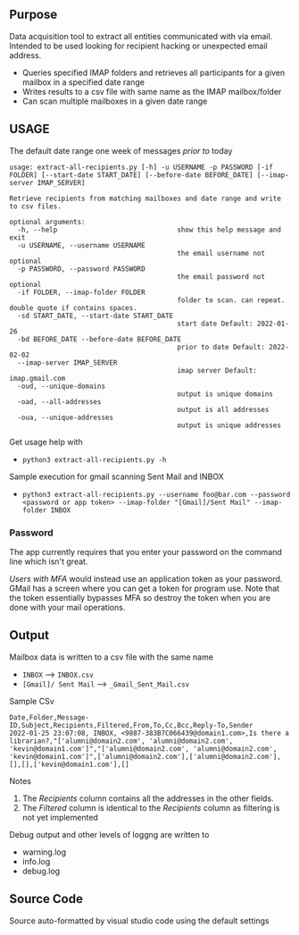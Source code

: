 ## Purpose
Data acquisition tool to extract all entities communicated with via email.
Intended to be used looking for recipient hacking or unexpected email address.

* Queries specified IMAP folders and retrieves all participants for a given mailbox in a specified date range
* Writes results to a csv file with same name as the IMAP mailbox/folder
* Can scan multiple mailboxes in a given date range


## USAGE 
The default date range one week of messages _prior to_ today

```
usage: extract-all-recipients.py [-h] -u USERNAME -p PASSWORD [-if FOLDER] [--start-date START_DATE] [--before-date BEFORE_DATE] [--imap-server IMAP_SERVER]

Retrieve recipients from matching mailboxes and date range and write to csv files.

optional arguments:
  -h, --help                              show this help message and exit
  -u USERNAME, --username USERNAME
                                          the email username not optional
  -p PASSWORD, --password PASSWORD
                                          the email password not optional
  -if FOLDER, --imap-folder FOLDER
                                          folder to scan. can repeat. double quote if contains spaces.
  -sd START_DATE, --start-date START_DATE
                                          start date Default: 2022-01-26
  -bd BEFORE_DATE --before-date BEFORE_DATE
                                          prior to date Default: 2022-02-02
  --imap-server IMAP_SERVER
                                          imap server Default: imap.gmail.com
  -oud, --unique-domains
                                          output is unique domains
  -oad, --all-addresses
                                          output is all addresses
  -oua, --unique-addresses
                                          output is unique addresses
```

Get usage help with 

* `python3 extract-all-recipients.py -h` 

Sample execution for gmail scanning Sent Mail and INBOX

* `python3 extract-all-recipients.py --username foo@bar.com --password <password or app token> --imap-folder "[Gmail]/Sent Mail" --imap-folder INBOX`

### Password
The app currently requires that you enter your password on the command line which isn't great.

*Users with MFA* would instead use an application token as your password.  GMail has a screen where you can get a token for program use. 
Note that the token essentially bypasses MFA so destroy the token when you are done with your mail operations.

## Output

Mailbox data is written to a csv file with the same name
* `INBOX` --> `INBOX.csv`
* `[Gmail]/ Sent Mail` --> `_Gmail_Sent_Mail.csv`

Sample CSv
```
Date,Folder,Message-ID,Subject,Recipients,Filtered,From,To,Cc,Bcc,Reply-To,Sender
2022-01-25 23:07:08, INBOX, <9887-383B7C066439@domain1.com>,Is there a librarian?,"['alumni@domain2.com', 'alumni@domain2.com', 'kevin@domain1.com']","['alumni@domain2.com', 'alumni@domain2.com', 'kevin@domain1.com']",['alumni@domain2.com'],['alumni@domain2.com'],[],[],['kevin@domain1.com'],[]
```

Notes
1. The _Recipients_ column contains all the addresses in the other fields.
1. The _Filtered_ column is identical to the _Recipients_ column as filtering is not yet implemented

Debug output and other levels of loggng are written to
* warning.log
* info.log
* debug.log

## Source Code
Source auto-formatted by visual studio code using the default settings